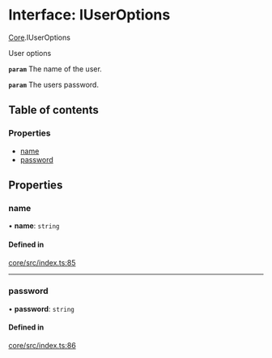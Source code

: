 # Interface: IUserOptions

[Core](../modules/Core.md).IUserOptions

User options

**`param`** The name of the user.

**`param`** The users password.

## Table of contents

### Properties

- [name](Core.IUserOptions.md#name)
- [password](Core.IUserOptions.md#password)

## Properties

### name

• **name**: `string`

#### Defined in

[core/src/index.ts:85](https://github.com/iniquitybbs/iniquity/blob/5428b8d/packages/core/src/index.ts#L85)

___

### password

• **password**: `string`

#### Defined in

[core/src/index.ts:86](https://github.com/iniquitybbs/iniquity/blob/5428b8d/packages/core/src/index.ts#L86)
